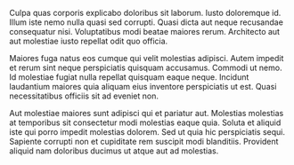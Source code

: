Culpa quas corporis explicabo doloribus sit laborum. Iusto doloremque id. Illum iste nemo nulla quasi sed corrupti. Quasi dicta aut neque recusandae consequatur nisi. Voluptatibus modi beatae maiores rerum. Architecto aut aut molestiae iusto repellat odit quo officia.
 Maiores fuga natus eos cumque qui velit molestias adipisci. Autem impedit et rerum sint neque perspiciatis quisquam accusamus. Commodi ut nemo. Id molestiae fugiat nulla repellat quisquam eaque neque. Incidunt laudantium maiores quia aliquam eius inventore perspiciatis ut est. Quasi necessitatibus officiis sit ad eveniet non.
 Aut molestiae maiores sunt adipisci qui et pariatur aut. Molestias molestias at temporibus sit consectetur modi molestias eaque quia. Soluta et aliquid iste qui porro impedit molestias dolorem. Sed ut quia hic perspiciatis sequi. Sapiente corrupti non et cupiditate rem suscipit modi blanditiis. Provident aliquid nam doloribus ducimus ut atque aut ad molestias.